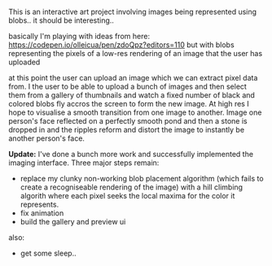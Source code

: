 This is an interactive art project involving images being represented using blobs.. it should be interesting..

basically I'm playing with ideas from here: https://codepen.io/olleicua/pen/zdoQpz?editors=110
but with blobs representing the pixels of a low-res rendering of an image that the user has uploaded

at this point the user can upload an image which we can extract pixel data from. I the user to be able to upload a bunch of images and then select them from a gallery of thumbnails and watch a fixed number of black and colored blobs fly accros the screen to form the new image. At high res I hope to visualise a smooth transition from one image to another. Image one person's face reflected on a perfectly smooth pond and then a stone is dropped in and the ripples reform and distort the image to instantly be another person's face.

**Update:** I've done a bunch more work and successfully implemented the imaging interface. Three major steps remain:

- replace my clunky non-working blob placement algorithm (which fails to create a recogniseable rendering of the image) with a hill climbing algorith where each pixel seeks the local maxima for the color it represents.
- fix animation
- build the gallery and preview ui

also:
- get some sleep..
